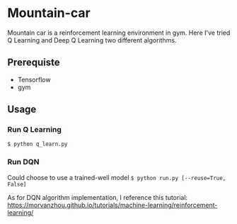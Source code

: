 # Mountain-car

Mountain car is a reinforcement learning environment in gym.
Here I've tried Q Learning and Deep Q Learning two different algorithms.

## Prerequiste
* Tensorflow
* gym

## Usage
### Run Q Learning
`$ python q_learn.py`

### Run DQN
Could choose to use a trained-well model
`$ python run.py [--reuse=True, False]`

As for DQN algorithm implementation, I reference this tutorial:
https://morvanzhou.github.io/tutorials/machine-learning/reinforcement-learning/
